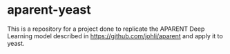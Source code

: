 # aparent-yeast
This is a repository for a project done to replicate the APARENT Deep Learning model described in https://github.com/johli/aparent and apply it to yeast.
